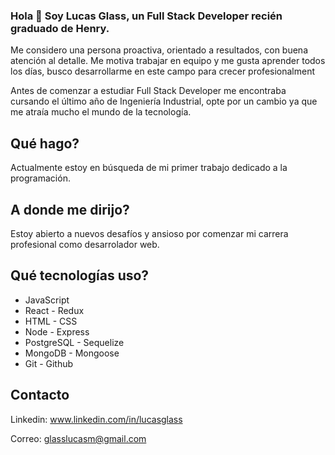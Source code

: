 ### Hola 👋 Soy Lucas Glass, un Full Stack Developer recién graduado de Henry. 
Me considero una persona proactiva, orientado a resultados, con buena atención al detalle. Me motiva trabajar en equipo y me gusta aprender todos los días, busco desarrollarme en este campo para crecer profesionalment

Antes de comenzar a estudiar Full Stack Developer me encontraba cursando el último año de Ingeniería Industrial, opte por un cambio ya que me atraía mucho el mundo de la tecnología.

## Qué hago?
Actualmente estoy en búsqueda de mi primer trabajo dedicado a la programación. 

## A donde me dirijo?
Estoy abierto a nuevos desafíos y ansioso por comenzar mi carrera profesional como desarrolador web.

## Qué tecnologías uso?

- JavaScript
- React - Redux
- HTML - CSS
- Node - Express
- PostgreSQL - Sequelize
- MongoDB - Mongoose
- Git - Github

## Contacto

Linkedin: www.linkedin.com/in/lucasglass

Correo: glasslucasm@gmail.com





<!--
**lmglass/lmglass** is a ✨ _special_ ✨ repository because its `README.md` (this file) appears on your GitHub profile.

Here are some ideas to get you started:

- 🔭 I’m currently working on ...
- 🌱 I’m currently learning ...
- 👯 I’m looking to collaborate on ...
- 🤔 I’m looking for help with ...
- 💬 Ask me about ...
- 📫 How to reach me: ...
- 😄 Pronouns: ...
- ⚡ Fun fact: ...
-->
